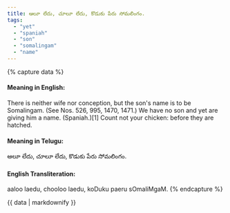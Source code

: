 ```yaml
---
title: ఆలూ లేదు, చూలూ లేదు, కొడుకు పేరు సోమలింగం.
tags:
  - "yet"
  - "spaniah"
  - "son"
  - "somalingam"
  - "name"
---
```


{% capture data %}
#### Meaning in English:
There is neither wife nor conception, but the son's name is to be Somalingam.
(See Nos. 526, 995, 1470, 1471.)
We have no son and yet are giving him a name. (Spaniah.)[1]
Count not your chicken: before they are hatched.

#### Meaning in Telugu:
ఆలూ లేదు, చూలూ లేదు, కొడుకు పేరు సోమలింగం.

#### English Transliteration:
aaloo laedu, chooloo laedu, koDuku paeru sOmaliMgaM.
{% endcapture %}

{{ data | markdownify }}

